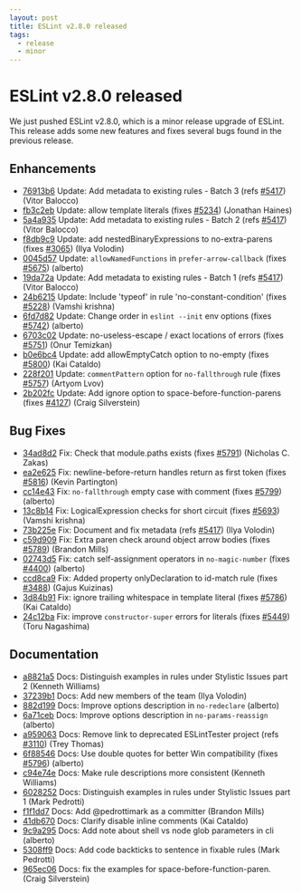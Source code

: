 ```yaml
---
layout: post
title: ESLint v2.8.0 released
tags:
  - release
  - minor
---
```

# ESLint v2.8.0 released

We just pushed ESLint v2.8.0, which is a minor release upgrade of ESLint. This release adds some new features and fixes several bugs found in the previous release. 








## Enhancements


* [76913b6](https://github.com/eslint/eslint/commit/76913b6) Update: Add metadata to existing rules - Batch 3 (refs [#5417](https://github.com/eslint/eslint/issues/5417)) (Vitor Balocco)
* [fb3c2eb](https://github.com/eslint/eslint/commit/fb3c2eb) Update: allow template literals (fixes [#5234](https://github.com/eslint/eslint/issues/5234)) (Jonathan Haines)
* [5a4a935](https://github.com/eslint/eslint/commit/5a4a935) Update: Add metadata to existing rules - Batch 2 (refs [#5417](https://github.com/eslint/eslint/issues/5417)) (Vitor Balocco)
* [f8db9c9](https://github.com/eslint/eslint/commit/f8db9c9) Update: add nestedBinaryExpressions to no-extra-parens (fixes [#3065](https://github.com/eslint/eslint/issues/3065)) (Ilya Volodin)
* [0045d57](https://github.com/eslint/eslint/commit/0045d57) Update: `allowNamedFunctions` in `prefer-arrow-callback` (fixes [#5675](https://github.com/eslint/eslint/issues/5675)) (alberto)
* [19da72a](https://github.com/eslint/eslint/commit/19da72a) Update: Add metadata to existing rules - Batch 1 (refs [#5417](https://github.com/eslint/eslint/issues/5417)) (Vitor Balocco)
* [24b6215](https://github.com/eslint/eslint/commit/24b6215) Update: Include 'typeof' in rule 'no-constant-condition' (fixes [#5228](https://github.com/eslint/eslint/issues/5228)) (Vamshi krishna)
* [6fd7d82](https://github.com/eslint/eslint/commit/6fd7d82) Update: Change order in `eslint --init` env options (fixes [#5742](https://github.com/eslint/eslint/issues/5742)) (alberto)
* [6703c02](https://github.com/eslint/eslint/commit/6703c02) Update: no-useless-escape / exact locations of errors (fixes [#5751](https://github.com/eslint/eslint/issues/5751)) (Onur Temizkan)
* [b0e6bc4](https://github.com/eslint/eslint/commit/b0e6bc4) Update: add allowEmptyCatch option to no-empty (fixes [#5800](https://github.com/eslint/eslint/issues/5800)) (Kai Cataldo)
* [228f201](https://github.com/eslint/eslint/commit/228f201) Update: `commentPattern` option for `no-fallthrough` rule (fixes [#5757](https://github.com/eslint/eslint/issues/5757)) (Artyom Lvov)
* [2b202fc](https://github.com/eslint/eslint/commit/2b202fc) Update: Add ignore option to space-before-function-parens (fixes [#4127](https://github.com/eslint/eslint/issues/4127)) (Craig Silverstein)




## Bug Fixes


* [34ad8d2](https://github.com/eslint/eslint/commit/34ad8d2) Fix: Check that module.paths exists (fixes [#5791](https://github.com/eslint/eslint/issues/5791)) (Nicholas C. Zakas)
* [ea2e625](https://github.com/eslint/eslint/commit/ea2e625) Fix: newline-before-return handles return as first token (fixes [#5816](https://github.com/eslint/eslint/issues/5816)) (Kevin Partington)
* [cc14e43](https://github.com/eslint/eslint/commit/cc14e43) Fix: `no-fallthrough` empty case with comment (fixes [#5799](https://github.com/eslint/eslint/issues/5799)) (alberto)
* [13c8b14](https://github.com/eslint/eslint/commit/13c8b14) Fix: LogicalExpression checks for short circuit (fixes [#5693](https://github.com/eslint/eslint/issues/5693)) (Vamshi krishna)
* [73b225e](https://github.com/eslint/eslint/commit/73b225e) Fix: Document and fix metadata (refs [#5417](https://github.com/eslint/eslint/issues/5417)) (Ilya Volodin)
* [c59d909](https://github.com/eslint/eslint/commit/c59d909) Fix: Extra paren check around object arrow bodies (fixes [#5789](https://github.com/eslint/eslint/issues/5789)) (Brandon Mills)
* [02743d5](https://github.com/eslint/eslint/commit/02743d5) Fix: catch self-assignment operators in `no-magic-number` (fixes [#4400](https://github.com/eslint/eslint/issues/4400)) (alberto)
* [ccd8ca9](https://github.com/eslint/eslint/commit/ccd8ca9) Fix: Added property onlyDeclaration to id-match rule (fixes [#3488](https://github.com/eslint/eslint/issues/3488)) (Gajus Kuizinas)
* [3d84b91](https://github.com/eslint/eslint/commit/3d84b91) Fix: ignore trailing whitespace in template literal (fixes [#5786](https://github.com/eslint/eslint/issues/5786)) (Kai Cataldo)
* [24c12ba](https://github.com/eslint/eslint/commit/24c12ba) Fix: improve `constructor-super` errors for literals (fixes [#5449](https://github.com/eslint/eslint/issues/5449)) (Toru Nagashima)




## Documentation


* [a8821a5](https://github.com/eslint/eslint/commit/a8821a5) Docs: Distinguish examples in rules under Stylistic Issues part 2 (Kenneth Williams)
* [37239b1](https://github.com/eslint/eslint/commit/37239b1) Docs: Add new members of the team (Ilya Volodin)
* [882d199](https://github.com/eslint/eslint/commit/882d199) Docs: Improve options description in `no-redeclare` (alberto)
* [6a71ceb](https://github.com/eslint/eslint/commit/6a71ceb) Docs: Improve options description in `no-params-reassign` (alberto)
* [a959063](https://github.com/eslint/eslint/commit/a959063) Docs: Remove link to deprecated ESLintTester project (refs [#3110](https://github.com/eslint/eslint/issues/3110)) (Trey Thomas)
* [6f88546](https://github.com/eslint/eslint/commit/6f88546) Docs: Use double quotes for better Win compatibility (fixes [#5796](https://github.com/eslint/eslint/issues/5796)) (alberto)
* [c94e74e](https://github.com/eslint/eslint/commit/c94e74e) Docs: Make rule descriptions more consistent (Kenneth Williams)
* [6028252](https://github.com/eslint/eslint/commit/6028252) Docs: Distinguish examples in rules under Stylistic Issues part 1 (Mark Pedrotti)
* [f1f1dd7](https://github.com/eslint/eslint/commit/f1f1dd7) Docs: Add @pedrottimark as a committer (Brandon Mills)
* [41db670](https://github.com/eslint/eslint/commit/41db670) Docs: Clarify disable inline comments (Kai Cataldo)
* [9c9a295](https://github.com/eslint/eslint/commit/9c9a295) Docs: Add note about shell vs node glob parameters in cli (alberto)
* [5308ff9](https://github.com/eslint/eslint/commit/5308ff9) Docs: Add code backticks to sentence in fixable rules (Mark Pedrotti)
* [965ec06](https://github.com/eslint/eslint/commit/965ec06) Docs: fix the examples for space-before-function-paren. (Craig Silverstein)






